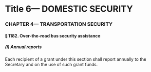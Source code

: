 
# Title 6— DOMESTIC SECURITY
### CHAPTER 4— TRANSPORTATION SECURITY
#### § 1182. Over-the-road bus security assistance
##### (i) Annual reports

Each recipient of a grant under this section shall report annually to the Secretary and on the use of such grant funds.
